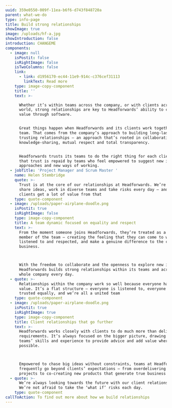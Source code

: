 ```yaml
---
uuid: 359e0550-009f-11ea-b6f6-d743f848720a
parent: what-we-do
type: info-page
title: Build strong relationships
showImage: true
image: /uploads/hf-a.jpg
showIntroduction: false
introduction: CHANGEME
components:
  - image: null
    isPostit: false
    isRightImage: false
    isTwoColumns: false
    link:
      - link: d1956170-ec44-11e9-914c-c376cef31113
        linkText: Read more
    type: image-copy-component
    title: ''
    text: >-

      Whether it’s within teams across the company, or with clients across the
      world, strong relationships are key to Headforwards’ ability to create
      value through software.


      Great things happen when Headforwards and its clients work together as one
      team. That comes from the company’s approach to building long-lasting,
      trusting relationships – an approach that’s rooted in collaboration,
      knowledge-sharing, mutual respect and total transparency. 


      Headforwards trusts its teams to do the right thing for each client, and
      that trust is repaid by teams who feel empowered to suggest new ideas, new
      approaches and new ways of working.
  - jobTitle: 'Project Manager and Scrum Master '
    name: Helen Stembridge
    quote: >-
      Trust is at the core of our relationships at Headforwards. We’re free to
      share ideas, work in diverse teams and take risks every day – and our
      clients get a lot of value from that
    type: quote-component
  - image: /uploads/paper-airplane-doodle.png
    isPostit: true
    isRightImage: false
    type: image-copy-component
    title: A team dynamic focused on equality and respect
    text: >-
      From the moment someone joins Headforwards, they’re treated as a valued
      member of the team – creating the feeling that they can come to work, be
      listened to and respected, and make a genuine difference to the client’s
      business.



      With the freedom to collaborate and the openness to explore new ideas,
      Headforwards builds strong relationships within its teams and across the
      whole company every day.
  - quote: >-
      Relationships within the company work so well because everyone has equal
      value. It’s a flat structure – everyone is listened to, everyone is
      trusted equally, and we’re all a united team
    type: quote-component
  - image: /uploads/paper-airplane-doodle.png
    isPostit: true
    isRightImage: true
    type: image-copy-component
    title: Client relationships that go further
    text: >-
      Headforwards works closely with clients to do much more than deliver to
      requirements. It’s always focused on the bigger picture, drawing on its
      teams’ skills and experience to provide advice and add value wherever
      possible.



      Empowered to chase big ideas without constraints, teams at Headforwards
      frequently go beyond clients’ expectations – from overdelivering on
      projects to co-creating new products that generate true business value.
  - quote: >-
      We’re always looking towards the future with our client relationships.
      We’re not afraid to take the ‘what if’ risks each day. 
    type: quote-component
callToAction: To find out more about how we build relationships
---
```


